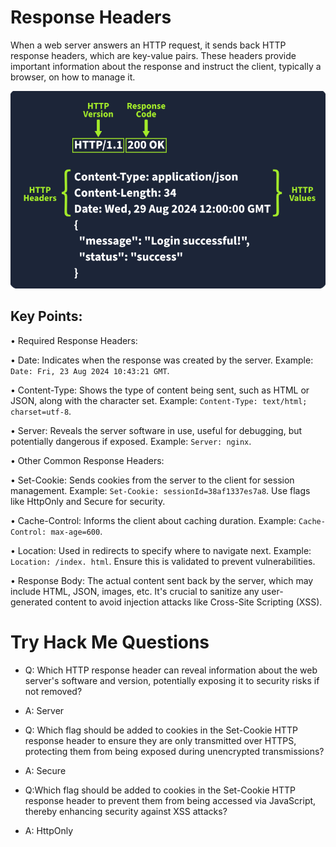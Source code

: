 # Response Headers 

When a web server answers an HTTP request, it sends back HTTP response headers, which are key-value pairs. These headers provide important information about the response and instruct the client, typically a browser, on how to manage it. 

![alt text](image-2.png)

## Key Points: 

• Required Response Headers: 

• Date: Indicates when the response was created by the server. Example: `Date: Fri, 23 Aug 2024 10:43:21 GMT`. 

• Content-Type: Shows the type of content being sent, such as HTML or JSON, along with the character set. Example: `Content-Type: text/html; charset=utf-8`. 

• Server: Reveals the server software in use, useful for debugging, but potentially dangerous if exposed. Example: `Server: nginx`. 

• Other Common Response Headers: 

• Set-Cookie: Sends cookies from the server to the client for session management. Example: `Set-Cookie: sessionId=38af1337es7a8`. Use flags like HttpOnly and Secure for security. 

• Cache-Control: Informs the client about caching duration. Example: `Cache-Control: max-age=600`. 

• Location: Used in redirects to specify where to navigate next. Example: `Location: /index. html`. Ensure this is validated to prevent vulnerabilities. 

• Response Body: The actual content sent back by the server, which may include HTML, JSON, images, etc. It's crucial to sanitize any user-generated content to avoid injection attacks like Cross-Site Scripting (XSS).

# Try Hack Me Questions

- Q: Which HTTP response header can reveal information about the web server's software and version, potentially exposing it to security risks if not removed?
- A: Server

- Q: Which flag should be added to cookies in the Set-Cookie HTTP response header to ensure they are only transmitted over HTTPS, protecting them from being exposed during unencrypted transmissions?
- A: Secure

- Q:Which flag should be added to cookies in the Set-Cookie HTTP response header to prevent them from being accessed via JavaScript, thereby enhancing security against XSS attacks?
- A: HttpOnly